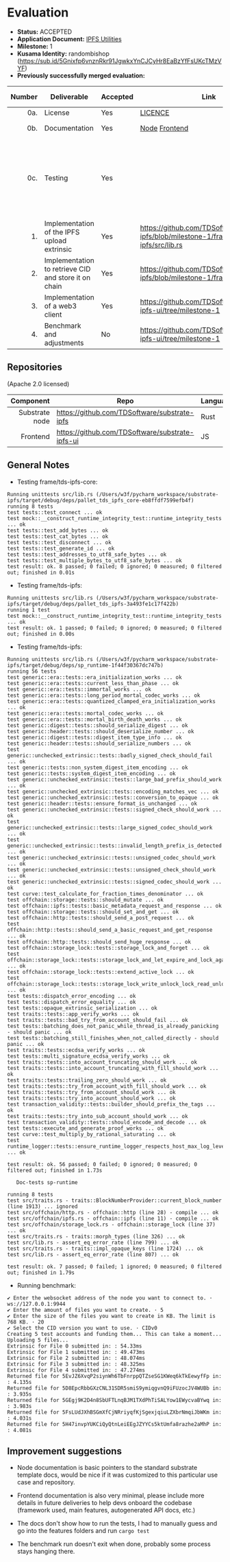 # Evaluation



- **Status:** ACCEPTED
- **Application Document:** [IPFS Utilities](https://github.com/w3f/Grants-Program/blob/master/applications/ipfs_utilities.md)
- **Milestone:** 1
- **Kusama Identity:** randombishop (https://sub.id/5Gnixfp6vnznRkr91JgwkxYnCJCyHr8EaBzYfFsUKcTMzVYF)
- **Previously successfully merged evaluation:** 

| Number | Deliverable                                          | Accepted | Link                                                                                                                                                                   | Evaluation Notes                                                                                                   |
|-------:|------------------------------------------------------|----------|------------------------------------------------------------------------------------------------------------------------------------------------------------------------|--------------------------------------------------------------------------------------------------------------------|
|    0a. | License                                              | Yes      | [LICENCE](https://github.com/TDSoftware/substrate-ipfs/blob/milestone-1/LICENSE-APACHE2)                                                                               | Apache 2.0                                                                                                         |
|    0b. | Documentation                                        | Yes      | [Node](https://github.com/TDSoftware/substrate-ipfs/blob/milestone-1/README.md) [Frontend](https://github.com/TDSoftware/substrate-ipfs-ui/blob/milestone-1/README.md) | Very minimal documentation                                                                                         |
|    0c. | Testing                                              | Yes      |                                                                                                                                                                        | The provided links don't indicate how to run the tests but managed to run the tests on substrate pallets and libs. |
|     1. | Implementation of the IPFS upload extrinsic          | Yes      | https://github.com/TDSoftware/substrate-ipfs/blob/milestone-1/frame/tds-ipfs/src/lib.rs                                                                                | OK                                                                                                                 |
|     2. | Implementation to retrieve CID and store it on chain | Yes      | https://github.com/TDSoftware/substrate-ipfs/blob/milestone-1/frame/tds-ipfs/                                                                                          | OK                                                                                                                 |
|     3. | Implementation of a web3 client                      | Yes      | https://github.com/TDSoftware/substrate-ipfs-ui/tree/milestone-1                                                                                                       | OK                                                                                                                 |
|     4. | Benchmark and adjustments                            | No       | https://github.com/TDSoftware/substrate-ipfs-ui/tree/milestone-1                                                                                                       | OK                                                                                                                 |


## Repositories
(Apache 2.0 licensed)

|      Component | Repo                                            | Language |
|---------------:|-------------------------------------------------|----------|
| Substrate node | https://github.com/TDSoftware/substrate-ipfs    | Rust     |
|       Frontend | https://github.com/TDSoftware/substrate-ipfs-ui | JS       |



## General Notes

* Testing frame/tds-ipfs-core:
```
Running unittests src/lib.rs (/Users/w3f/pycharm_workspace/substrate-ipfs/target/debug/deps/pallet_tds_ipfs_core-eb8ffdf7599efb4f)
running 8 tests
test tests::test_connect ... ok
test mock::__construct_runtime_integrity_test::runtime_integrity_tests ... ok
test tests::test_add_bytes ... ok
test tests::test_cat_bytes ... ok
test tests::test_disconnect ... ok
test tests::test_generate_id ... ok
test tests::test_addresses_to_utf8_safe_bytes ... ok
test tests::test_multiple_bytes_to_utf8_safe_bytes ... ok
test result: ok. 8 passed; 0 failed; 0 ignored; 0 measured; 0 filtered out; finished in 0.01s
```

* Testing frame/tds-ipfs:
```
Running unittests src/lib.rs (/Users/w3f/pycharm_workspace/substrate-ipfs/target/debug/deps/pallet_tds_ipfs-3a493fe1c17f422b)
running 1 test
test mock::__construct_runtime_integrity_test::runtime_integrity_tests ... ok
test result: ok. 1 passed; 0 failed; 0 ignored; 0 measured; 0 filtered out; finished in 0.00s
```

* Testing frame/tds-ipfs:
```
Running unittests src/lib.rs (/Users/w3f/pycharm_workspace/substrate-ipfs/target/debug/deps/sp_runtime-1f44f30367dc747b)
running 56 tests
test generic::era::tests::era_initialization_works ... ok
test generic::era::tests::current_less_than_phase ... ok
test generic::era::tests::immortal_works ... ok
test generic::era::tests::long_period_mortal_codec_works ... ok
test generic::era::tests::quantized_clamped_era_initialization_works ... ok
test generic::era::tests::mortal_codec_works ... ok
test generic::era::tests::mortal_birth_death_works ... ok
test generic::digest::tests::should_serialize_digest ... ok
test generic::header::tests::should_deserialize_number ... ok
test generic::digest::tests::digest_item_type_info ... ok
test generic::header::tests::should_serialize_numbers ... ok
test generic::unchecked_extrinsic::tests::badly_signed_check_should_fail ... ok
test generic::tests::non_system_digest_item_encoding ... ok
test generic::tests::system_digest_item_encoding ... ok
test generic::unchecked_extrinsic::tests::large_bad_prefix_should_work ... ok
test generic::unchecked_extrinsic::tests::encoding_matches_vec ... ok
test generic::unchecked_extrinsic::tests::conversion_to_opaque ... ok
test generic::header::tests::ensure_format_is_unchanged ... ok
test generic::unchecked_extrinsic::tests::signed_check_should_work ... ok
test generic::unchecked_extrinsic::tests::large_signed_codec_should_work ... ok
test generic::unchecked_extrinsic::tests::invalid_length_prefix_is_detected ... ok
test generic::unchecked_extrinsic::tests::unsigned_codec_should_work ... ok
test generic::unchecked_extrinsic::tests::unsigned_check_should_work ... ok
test generic::unchecked_extrinsic::tests::signed_codec_should_work ... ok
test curve::test_calculate_for_fraction_times_denominator ... ok
test offchain::storage::tests::should_mutate ... ok
test offchain::ipfs::tests::basic_metadata_request_and_response ... ok
test offchain::storage::tests::should_set_and_get ... ok
test offchain::http::tests::should_send_a_post_request ... ok
test offchain::http::tests::should_send_a_basic_request_and_get_response ... ok
test offchain::http::tests::should_send_huge_response ... ok
test offchain::storage_lock::tests::storage_lock_and_forget ... ok
test offchain::storage_lock::tests::storage_lock_and_let_expire_and_lock_again ... ok
test offchain::storage_lock::tests::extend_active_lock ... ok
test offchain::storage_lock::tests::storage_lock_write_unlock_lock_read_unlock ... ok
test tests::dispatch_error_encoding ... ok
test tests::dispatch_error_equality ... ok
test tests::opaque_extrinsic_serialization ... ok
test traits::tests::app_verify_works ... ok
test traits::tests::bad_try_from_account_should_fail ... ok
test tests::batching_does_not_panic_while_thread_is_already_panicking - should panic ... ok
test tests::batching_still_finishes_when_not_called_directly - should panic ... ok
test traits::tests::ecdsa_verify_works ... ok
test tests::multi_signature_ecdsa_verify_works ... ok
test traits::tests::into_account_truncating_should_work ... ok
test traits::tests::into_account_truncating_with_fill_should_work ... ok
test traits::tests::trailing_zero_should_work ... ok
test traits::tests::try_from_account_with_fill_should_work ... ok
test traits::tests::try_from_account_should_work ... ok
test traits::tests::try_into_account_should_work ... ok
test transaction_validity::tests::builder_should_prefix_the_tags ... ok
test traits::tests::try_into_sub_account_should_work ... ok
test transaction_validity::tests::should_encode_and_decode ... ok
test tests::execute_and_generate_proof_works ... ok
test curve::test_multiply_by_rational_saturating ... ok
test runtime_logger::tests::ensure_runtime_logger_respects_host_max_log_level ... ok

test result: ok. 56 passed; 0 failed; 0 ignored; 0 measured; 0 filtered out; finished in 1.73s

   Doc-tests sp-runtime

running 8 tests
test src/traits.rs - traits::BlockNumberProvider::current_block_number (line 1913) ... ignored
test src/offchain/http.rs - offchain::http (line 28) - compile ... ok
test src/offchain/ipfs.rs - offchain::ipfs (line 11) - compile ... ok
test src/offchain/storage_lock.rs - offchain::storage_lock (line 37) ... ok
test src/traits.rs - traits::morph_types (line 326) ... ok
test src/lib.rs - assert_eq_error_rate (line 799) ... ok
test src/traits.rs - traits::impl_opaque_keys (line 1724) ... ok
test src/lib.rs - assert_eq_error_rate (line 807) ... ok

test result: ok. 7 passed; 0 failed; 1 ignored; 0 measured; 0 filtered out; finished in 1.79s
```

* Running benchmark:
```
✔ Enter the websocket address of the node you want to connect to. · ws://127.0.0.1:9944
✔ Enter the amount of files you want to create. · 5
✔ Enter the size of the files you want to create in KB. The limit is 768 KB. · 20
✔ Select the CID version you want to use. · CIDv0
Creating 5 test accounts and funding them... This can take a moment...
Uploading 5 files...
Extrinsic for File 0 submitted in: : 54.33ms
Extrinsic for File 1 submitted in: : 49.473ms
Extrinsic for File 2 submitted in: : 48.074ms
Extrinsic for File 3 submitted in: : 48.325ms
Extrinsic for File 4 submitted in: : 47.274ms
Returned file for 5EvJZ6XvqP2siynWh6TbFnrppQTZseSG1KWeq6kTkEewyfFp in: : 4.135s
Returned file for 5D8EpcRbbGXzCNL31SDR5smiS9ymiqgvnQ9iFUzocJV4WUBb in: : 3.935s
Returned file for 5GEgj9K2D4n8SbUFTLnqBJM1TXdPhTiSALYow1EWycvaBYwq in: : 3.983s
Returned file for 5FsLUdJXhBSGmXfCjNRriyqfKjSgexjqiuLZXbrNmqiJbWKm in: : 4.031s
Returned file for 5H47invpYUKCiQyQtnLeiEEgJZYYCs5ktUmfa8razhe2aMhP in: : 4.081s
```

## Improvement suggestions

* Node documentation is basic pointers to the standard substrate template docs, would be nice if it was customized to this particular use case and repository. 

* Frontend documentation is also very minimal, please include more details in future deliveries to help devs onboard the codebase (framework used, main features, autogenerated API docs, etc.)

* The docs don't show how to run the tests, I had to manually guess and go into the features folders and run `cargo test`

* The benchmark run doesn't exit when done, probably some process stays hanging there.
